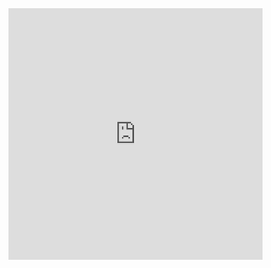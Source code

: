 <iframe src="https://grid.is/embed/transcritical-hydrodynamics-_p5:PwWeTgaGcDWeibgN_A?width=full&scale_to_fit=true" width="100%" height="500" data-document-id="fe9e7e3f-059e-4e06-8670-359e89b80dfc" style="border: 0px;"></iframe>
<script type="text/javascript" src="https://grid.is/static/embed/v1/script.js"></script>
